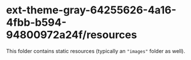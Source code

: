 # ext-theme-gray-64255626-4a16-4fbb-b594-94800972a24f/resources

This folder contains static resources (typically an `"images"` folder as well).
